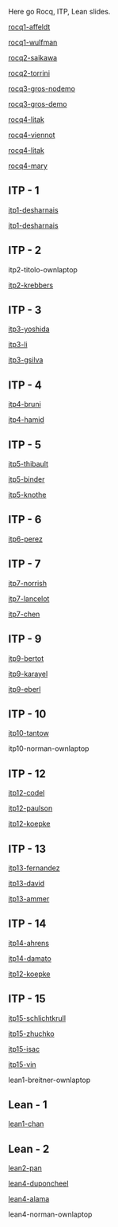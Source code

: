 Here go Rocq, ITP, Lean slides.

[rocq1-affeldt](rocq1-affeldt.pdf)

[rocq1-wulfman](rocq1-wulfman.pdf)

[rocq2-saikawa](rocq2-saikawa.pdf)

[rocq2-torrini](rocq2-torrini.pdf)

[rocq3-gros-nodemo](rocq3-gros-nodemo.pdf)

[rocq3-gros-demo](rocq3-gros.pdf)

[rocq4-litak](rocq4-litak.pdf)

[rocq4-viennot](rocq4-viennot.pdf)

[rocq4-litak](rocq4-litak.pdf)

[rocq4-mary](rocq4-mary.pdf)


## ITP - 1
[itp1-desharnais](itp1-desharnais.pdf)

[itp1-desharnais](itp1-tourret.pdf)

## ITP - 2 

itp2-titolo-ownlaptop

[itp2-krebbers](itp2-krebbers.pdf)

## ITP - 3

[itp3-yoshida](itp3-yoshida.pdf)

[itp3-li](itp3-li.pdf)

[itp3-gsilva](itp3-gsilva.pdf)

## ITP - 4

[itp4-bruni](itp4-bruni.pdf)

[itp4-hamid](itp4-hamid.pdf)

## ITP - 5

[itp5-thibault](itp5-thibault.pdf)

[itp5-binder](itp5-binder.pdf)

[itp5-knothe](itp5-knothe.pdf)

## ITP - 6

[itp6-perez](itp6-perez.pdf)

## ITP - 7

[itp7-norrish](itp7-norrish.pdf)

[itp7-lancelot](itp7-lancelot.pdf)

[itp7-chen](itp7-chen.pdf)


## ITP - 9

[itp9-bertot](itp9-bertot.pdf)

[itp9-karayel](itp9-karayel.pdf)

[itp9-eberl](itp9-eberl.pdf)

## ITP - 10

[itp10-tantow](itp10-tantow.pdf)

itp10-norman-ownlaptop

## ITP - 12

[itp12-codel](itp12-codel.pdf)

[itp12-paulson](itp12-paulson.pdf)

[itp12-koepke](itp12-koepke.pdf)

## ITP - 13

[itp13-fernandez](itp13-fernandez.pdf)

[itp13-david](itp13-david.pdf)

[itp13-ammer](itp13-ammer.pdf)

## ITP - 14

[itp14-ahrens](itp14-ahrens.pdf)

[itp14-damato](itp14-damato.pdf)

[itp12-koepke](itp14-carneiro.pdf)

## ITP - 15

[itp15-schlichtkrull](itp15-schlichtkrull.pdf)

[itp15-zhuchko](itp15-zhuchko.pdf)

[itp15-isac](itp15-isac.pdf)

[itp15-vin](itp15-vin.pdf)

lean1-breitner-ownlaptop

## Lean - 1 

[lean1-chan](lean1-chan.pdf)

## Lean - 2

[lean2-pan](lean2-pan.pdf)


[lean4-duponcheel](lean4-duponcheel.pdf)

[lean4-alama](lean4-alama.pdf)

lean4-norman-ownlaptop


